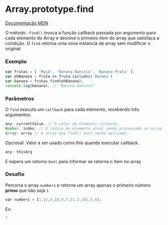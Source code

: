 # Array.prototype.find

[Documentação MDN](https://developer.mozilla.org/pt-BR/docs/Web/JavaScript/Reference/Global_Objects/Array/find)

O método `.find()` invoca a função callback passada por argumento para cada elemento do Array e devolve o primeiro item do array que satisfaça a condição.
O `find` retorna uma nova instancia de array sem modificar o original

### Exemplo

```javascript
var frutas = [ 'Maçã', 'Banana Naninca', 'Banana Prata' ];
var ehBanana = fruta => fruta.includes('Banana')
var banana = frutas.find(ehBanana); 
console.log(banana); // "Banana Naninca"
```

### Parâmetros

O `find` executa um `callback` para cada elemento, recebendo três argumentos:

```javascript
any: currentValue, // O valor do elemento corrente.
Number: index, // O índice do elemento atual sendo processado no array.
Array: array // O array que find() está sendo aplicado.
```

Opcional. Valor a ser usado como this quando executar callback.
```javascript
any: thisArg
```

E espera um retorno `bool` para informar se retorna o item no array

### Desafio

Percorra o array `numbers` e retorne um array apenas o primeiro número **primo** que não seja `1`

```javascript
var numbers = [1,12,4,18,9,7,11,3,101,5,6];
```

Ex: 
```javascript
7
```